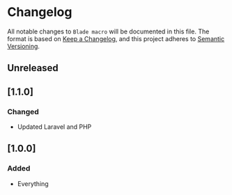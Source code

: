 # Changelog

All notable changes to `Blade macro` will be documented in this file.
The format is based on [Keep a Changelog](https://keepachangelog.com/en/1.0.0/),
and this project adheres to [Semantic Versioning](https://semver.org/spec/v2.0.0.html).

## Unreleased

## [1.1.0]

### Changed
- Updated Laravel and PHP

## [1.0.0]

### Added
- Everything
